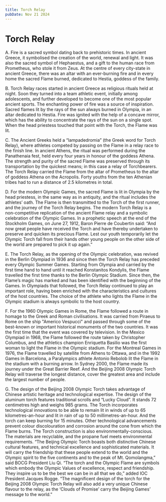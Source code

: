 ```yaml
---
title: Torch Relay
pubDate: Nov 21 2024
---
```

# Torch Relay

A. Fire is a sacred symbol dating back to prehistoric times. In ancient Greece, it symbolised the creation of the world, renewal and light. It was also the sacred symbol of Hephaestus, and a gift to the human race from Prometheus, who stole it from Zeus. At the centre of every city-state in ancient Greece, there was an altar with an ever-burning fire and in every home the sacred Flame burned, dedicated to Hestia, goddess of the family.

B. Torch Relay races started in ancient Greece as religious rituals held at night. Soon they turned into a team athletic event, initially among adolescents, and further developed to become one of the most popular ancient sports. The enchanting power of fire was a source of inspiration. Sacred flames lit by the rays of the sun always burned in Olympia, in an altar dedicated to Hestia. Fire was ignited with the help of a concave mirror, which has the ability to concentrate the rays of the sun on a single spot. When the head priestess touched that point with the Torch, the Flame was lit.

C. The Ancient Greeks held a “lampadedromia” (the Greek word for Torch Relay), where athletes competed by passing on the Flame in a relay race to the finish line. In ancient Athens, the ritual was performed during the Panathenaia fest, held every four years in honour of the goddess Athena. The strength and purity of the sacred Flame was preserved through its transportation by the quickest means; in this case a relay of Torchbearers. The Torch Relay carried the Flame from the altar of Prometheus to the altar of goddess Athena on the Acropolis. Forty youths from the ten Athenian tribes had to run a distance of 2.5 kilometres in total.

D. For the modern Olympic Games, the sacred Flame is lit in Olympia by the head priestess, in the same way as in antiquity, and the ritual includes the athletes’ oath. The Flame is then transmitted to the Torch of the first runner, and the journey of the Torch Relay begins. The modern Torch Relay is a non-competitive replication of the ancient Flame relay and a symbolic celebration of the Olympic Games. In a prophetic speech at the end of the Stockholm Games, on June 27, 1912, Baron Pierre de Coubertin said: “And now great people have received the Torch and have thereby undertaken to preserve and quicken its precious Flame. Lest our youth temporarily let the Olympic Torch fall from their hands other young people on the other side of the world are prepared to pick it up again.”

E. The Torch Relay, as the opening of the Olympic celebration, was revived in the Berlin Olympiad in 1936 and since then the Torch Relay has preceded every Olympic Summer Games. Starting from Olympia and carried by the first time hand to hand until it reached Konstanitos Kondylis, the Flame travelled the first time thanks to the Berlin Olympic Stadium. Since then, the Flame’s magic has marked and has been identified with the beginning of the Games. In Olympiads that followed, the Torch Relay continued to play an important role, having been enriched with the characteristics and cultures of the host countries. The choice of the athlete who lights the Flame in the Olympic stadium is always symbolic to the host country.

F. For the 1960 Olympic Games in Rome, the Flame followed a route in homage to the Greek and Roman civilisations. It was carried from Piraeus to Rome on the ship "Americo Vespucci" and passed through some of the best-known or important historical monuments of the two countries. It was the first time that the event was covered by television. In the Mexico Olympiad in 1968, the Flame followed the route taken by Christopher Columbus, and the athletics champion Enriquetta Basilio was the first woman to light the Flame in the Olympic stadium. For the Montreal Games in 1976, the Flame travelled by satellite from Athens to Ottawa, and in the 1992 Games in Barcelona, a Paralympics athlete Antonio Rebolob lit the Flame in the stadium with a burning arrow. In Sydney 2000, the Flame made its journey under the Great Barrier Reef. And the Beijing 2008 Olympic Torch Relay will traverse the longest distance, cover the greatest area and include the largest number of people.

G. The design of the Beijing 2008 Olympic Torch takes advantage of Chinese artistic heritage and technological expertise. The design of the aluminum torch features traditional scrolls and “Lucky Cloud”. It stands 72 centimetres high and weighs 985 grams. The Torch incorporates technological innovations to be able to remain lit in winds of up to 65 kilometres-an-hour and lit in rain of up to 50 millimetres-an-hour. And the torch can keep burning for 15 minutes. Other technological advancements prevent colour discolouration and corrosion around the cone from which the Flame burns. The Torch construction is also environmentally-conscious. The materials are recyclable, and the propane fuel meets environmental requirements. “The Beijing Olympic Torch boasts both distinctive Chinese cultural features, and technical excellence and sophisticated materials. It will carry the friendship that these people extend to the world and the Olympic spirit to the five continents and to the peak of Mt. Qomolangma,” said BOCG President Liu Qi. “The torch and the Olympic Flame are symbols which embody the Olympic Values of excellence, respect and friendship. They inspire us to be the best we can be in all that we do,” added IOC President Jacques Rogge. “The magnificent design of the torch for the Beijing 2008 Olympic Torch Relay will also add a very unique Chinese flavour to the relay, as the ‘Clouds of Promise’ carry the Beijing Games’ message to the world.”